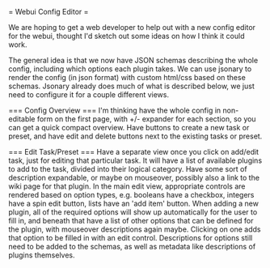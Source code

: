 = Webui Config Editor =

We are hoping to get a web developer to help out with a new config editor for the webui, thought I'd sketch out some ideas on how I think it could work.

The general idea is that we now have JSON schemas describing the whole config, including which options each plugin takes. We can use jsonary to render the config (in json format) with custom html/css based on these schemas. Jsonary already does much of what is described below, we just need to configure it for a couple different views.

=== Config Overview ===
I'm thinking have the whole config in non-editable form on the first page, with +/- expander for each section, so you can get a quick compact overview. Have buttons to create a new task or preset, and have edit and delete buttons next to the existing tasks or preset.

=== Edit Task/Preset ===
Have a separate view once you click on add/edit task, just for editing that particular task. It will have a list of available plugins to add to the task, divided into their logical category. Have some sort of description expandable, or maybe on mouseover, possibly also a link to the wiki page for that plugin. In the main edit view, appropriate controls are rendered based on option types, e.g. booleans have a checkbox, integers have a spin edit button, lists have an 'add item' button. When adding a new plugin, all of the required options will show up automatically for the user to fill in, and beneath that have a list of other options that can be defined for the plugin, with mouseover descriptions again maybe. Clicking on one adds that option to be filled in with an edit control. Descriptions for options still need to be added to the schemas, as well as metadata like descriptions of plugins themselves.